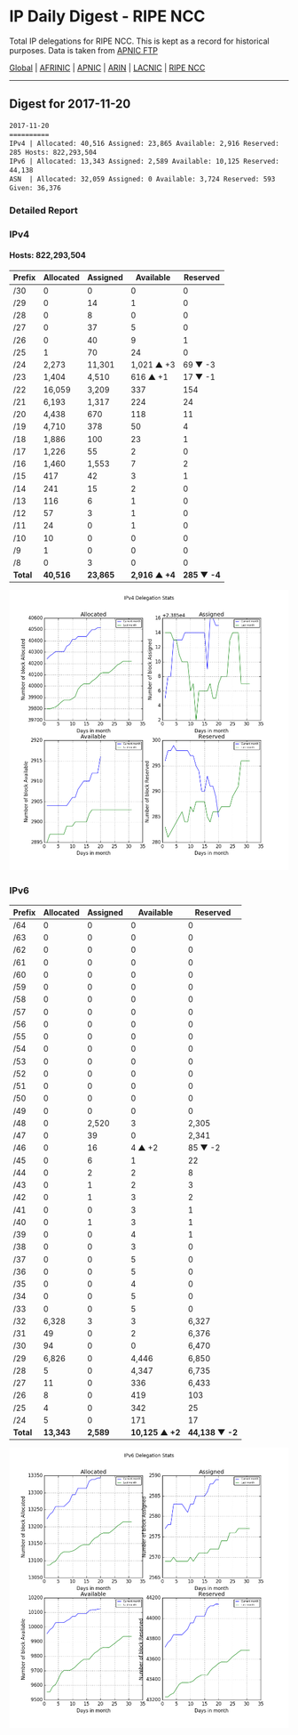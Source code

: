 # IP Daily Digest - RIPE NCC

Total IP delegations for RIPE NCC. This is kept as a record for historical purposes. Data is taken from [APNIC FTP](https://ftp.apnic.net/)

[Global](https://github.com/csmets/IP-Daily-Digest) | [AFRINIC](https://github.com/csmets/IP-Daily-Digest/tree/master/archives/AFRINIC) | [APNIC](https://github.com/csmets/IP-Daily-Digest/tree/master/archives/APNIC) | [ARIN](https://github.com/csmets/IP-Daily-Digest/tree/master/archives/ARIN) | [LACNIC](https://github.com/csmets/IP-Daily-Digest/tree/master/archives/LACNIC) | [RIPE NCC](https://github.com/csmets/IP-Daily-Digest/tree/master/archives/RIPE_NCC)

---

## Digest for 2017-11-20
```
2017-11-20
==========
IPv4 | Allocated: 40,516 Assigned: 23,865 Available: 2,916 Reserved: 285 Hosts: 822,293,504
IPv6 | Allocated: 13,343 Assigned: 2,589 Available: 10,125 Reserved: 44,138
ASN  | Allocated: 32,059 Assigned: 0 Available: 3,724 Reserved: 593 Given: 36,376
```

### Detailed Report

### IPv4

#### Hosts: **822,293,504**

| Prefix | Allocated | Assigned | Available | Reserved |
| ----- | ----- | ----- | ----- | ----- |
| /30 | 0 | 0 | 0 | 0 |
| /29 | 0 | 14 | 1 | 0 |
| /28 | 0 | 8 | 0 | 0 |
| /27 | 0 | 37 | 5 | 0 |
| /26 | 0 | 40 | 9 | 1 |
| /25 | 1 | 70 | 24 | 0 |
| /24 | 2,273 | 11,301 | 1,021 ▲ +3 | 69 ▼ -3 |
| /23 | 1,404 | 4,510 | 616 ▲ +1 | 17 ▼ -1 |
| /22 | 16,059 | 3,209 | 337 | 154 |
| /21 | 6,193 | 1,317 | 224 | 24 |
| /20 | 4,438 | 670 | 118 | 11 |
| /19 | 4,710 | 378 | 50 | 4 |
| /18 | 1,886 | 100 | 23 | 1 |
| /17 | 1,226 | 55 | 2 | 0 |
| /16 | 1,460 | 1,553 | 7 | 2 |
| /15 | 417 | 42 | 3 | 1 |
| /14 | 241 | 15 | 2 | 0 |
| /13 | 116 | 6 | 1 | 0 |
| /12 | 57 | 3 | 1 | 0 |
| /11 | 24 | 0 | 1 | 0 |
| /10 | 10 | 0 | 0 | 0 |
| /9 | 1 | 0 | 0 | 0 |
| /8 | 0 | 3 | 0 | 0 |
| **Total** | **40,516** | **23,865** | **2,916 ▲ +4** | **285 ▼ -4** |

![ipv4-stats](ipv4-figure.png)

### IPv6

| Prefix | Allocated | Assigned | Available | Reserved |
| ----- | ----- | ----- | ----- | ----- |
| /64 | 0 | 0 | 0 | 0 |
| /63 | 0 | 0 | 0 | 0 |
| /62 | 0 | 0 | 0 | 0 |
| /61 | 0 | 0 | 0 | 0 |
| /60 | 0 | 0 | 0 | 0 |
| /59 | 0 | 0 | 0 | 0 |
| /58 | 0 | 0 | 0 | 0 |
| /57 | 0 | 0 | 0 | 0 |
| /56 | 0 | 0 | 0 | 0 |
| /55 | 0 | 0 | 0 | 0 |
| /54 | 0 | 0 | 0 | 0 |
| /53 | 0 | 0 | 0 | 0 |
| /52 | 0 | 0 | 0 | 0 |
| /51 | 0 | 0 | 0 | 0 |
| /50 | 0 | 0 | 0 | 0 |
| /49 | 0 | 0 | 0 | 0 |
| /48 | 0 | 2,520 | 3 | 2,305 |
| /47 | 0 | 39 | 0 | 2,341 |
| /46 | 0 | 16 | 4 ▲ +2 | 85 ▼ -2 |
| /45 | 0 | 6 | 1 | 22 |
| /44 | 0 | 2 | 2 | 8 |
| /43 | 0 | 1 | 2 | 3 |
| /42 | 0 | 1 | 3 | 2 |
| /41 | 0 | 0 | 3 | 1 |
| /40 | 0 | 1 | 3 | 1 |
| /39 | 0 | 0 | 4 | 1 |
| /38 | 0 | 0 | 3 | 0 |
| /37 | 0 | 0 | 5 | 0 |
| /36 | 0 | 0 | 5 | 0 |
| /35 | 0 | 0 | 4 | 0 |
| /34 | 0 | 0 | 5 | 0 |
| /33 | 0 | 0 | 5 | 0 |
| /32 | 6,328 | 3 | 3 | 6,327 |
| /31 | 49 | 0 | 2 | 6,376 |
| /30 | 94 | 0 | 0 | 6,470 |
| /29 | 6,826 | 0 | 4,446 | 6,850 |
| /28 | 5 | 0 | 4,347 | 6,735 |
| /27 | 11 | 0 | 336 | 6,433 |
| /26 | 8 | 0 | 419 | 103 |
| /25 | 4 | 0 | 342 | 25 |
| /24 | 5 | 0 | 171 | 17 |
| **Total** | **13,343** | **2,589** | **10,125 ▲ +2** | **44,138 ▼ -2** |

![ipv6-stats](ipv6-figure.png)